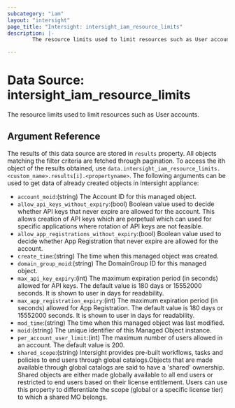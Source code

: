 ```yaml
---
subcategory: "iam"
layout: "intersight"
page_title: "Intersight: intersight_iam_resource_limits"
description: |-
        The resource limits used to limit resources such as User accounts.

---
```


# Data Source: intersight_iam_resource_limits
The resource limits used to limit resources such as User accounts.
## Argument Reference
The results of this data source are stored in `results` property.
All objects matching the filter criteria are fetched through pagination.
To access the ith object of the results obtained, use `data.intersight_iam_resource_limits.<custom_name>.results[i].<propertyname>`.
The following arguments can be used to get data of already created objects in Intersight appliance:
* `account_moid`:(string) The Account ID for this managed object. 
* `allow_api_keys_without_expiry`:(bool) Boolean value used to decide whether API keys that never expire are allowed for the account. This allows creation of API keys which are perpetual which can used for specific applications where rotation of API keys are not feasible. 
* `allow_app_registrations_without_expiry`:(bool) Boolean value used to decide whether App Registration that never expire are allowed for the account. 
* `create_time`:(string) The time when this managed object was created. 
* `domain_group_moid`:(string) The DomainGroup ID for this managed object. 
* `max_api_key_expiry`:(int) The maximum expiration period (in seconds) allowed for API keys. The default value is 180 days or 15552000 seconds. It is shown to user in days for readability. 
* `max_app_registration_expiry`:(int) The maximum expiration period (in seconds) allowed for App Registration. The default value is 180 days or 15552000 seconds. It is shown to user in days for readability. 
* `mod_time`:(string) The time when this managed object was last modified. 
* `moid`:(string) The unique identifier of this Managed Object instance. 
* `per_account_user_limit`:(int) The maximum number of users allowed in an account. The default value is 200. 
* `shared_scope`:(string) Intersight provides pre-built workflows, tasks and policies to end users through global catalogs.Objects that are made available through global catalogs are said to have a 'shared' ownership. Shared objects are either made globally available to all end users or restricted to end users based on their license entitlement. Users can use this property to differentiate the scope (global or a specific license tier) to which a shared MO belongs. 
 
